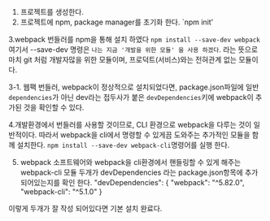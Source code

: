 1. 프로젝트를 생성한다.
2. 프로젝트에 npm, package manager를 초기화 한다.
`npm init'

3.webpack 번들러를 npm을 통해 설치 하였다
`npm install --save-dev webpack`
여기서 --save-dev 명령은 `나는 지금 '개발을 위한 모듈' 을 사용 하겠다`. 라는 뜻으로
마치 git 처럼 개발자많을 위한 모듈이며, 프로덕트(서비스)와는 전혀관계 없는 모듈이다.

3-1. 웹팩 번들러, webpack이 정상적으로 설치되었다면, package.json파일에 일반 `dependencies`가 아닌 dev라는 접두사가 붙은 `devDependencies`키에 webpack이 추가된 것을 확인할 수 있다.

4.개발환경에서 번들러를 사용할 것이므로, CLI 환경으로 webpack을 다루는 것이 일반적이다.
따라서 webpack을 cli에서 명령할 수 있게끔 도와주는 추가적인 모듈을 함께 설치한다.
`npm install --save-dev webpack-cli`명령어를 실행 한다.

5. webpack 소프트웨어와 webpack을 cli환경에서 핸들링할 수 있게 해주는 webpack-cli 모듈 두개가 devDependencies 라는 package.json항목에 추가 되어있는지를 확인 한다.
  "devDependencies": {
    "webpack": "^5.82.0",
    "webpack-cli": "^5.1.0"
  }

이렇게 두개가 잘 작성 되어있다면 기본 설치 완료다.
